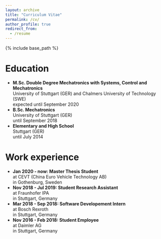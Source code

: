 ```yaml
---
layout: archive
title: "Curriculum Vitae"
permalink: /cv/
author_profile: true
redirect_from:
  - /resume
---
```


{% include base_path %}

Education
======
* **M.Sc. Double Degree Mechatronics with Systems, Control and Mechatronics**  
University of Stuttgart (GER) and Chalmers University of Technology (SWE)  
expected until September 2020
* **B.Sc. Mechatronics**  
University of Stuttgart (GER)  
until September 2018
* **Elementary and High School**  
Stuttgart (GER)  
until July 2014

Work experience
======
* **Jan 2020 - now: Master Thesis Student**  
  at CEVT (China Euro Vehicle Technology AB)  
  in Gothenburg, Sweden  
* **Nov 2018 - Jul 2019: Student Research Assistant**  
  at Fraunhofer IPA  
  in Stuttgart, Germany  
* **Mar 2018 - Sep 2018: Software Developement Intern**  
  at Bosch Rexroth  
  in Stuttgart, Germany  
* **Nov 2016 - Feb 2018: Student Employee**  
  at Daimler AG  
  in Stuttgart, Germany  